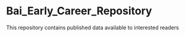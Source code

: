 # Bai_Early_Career_Repository
This repository contains published data available to interested readers
